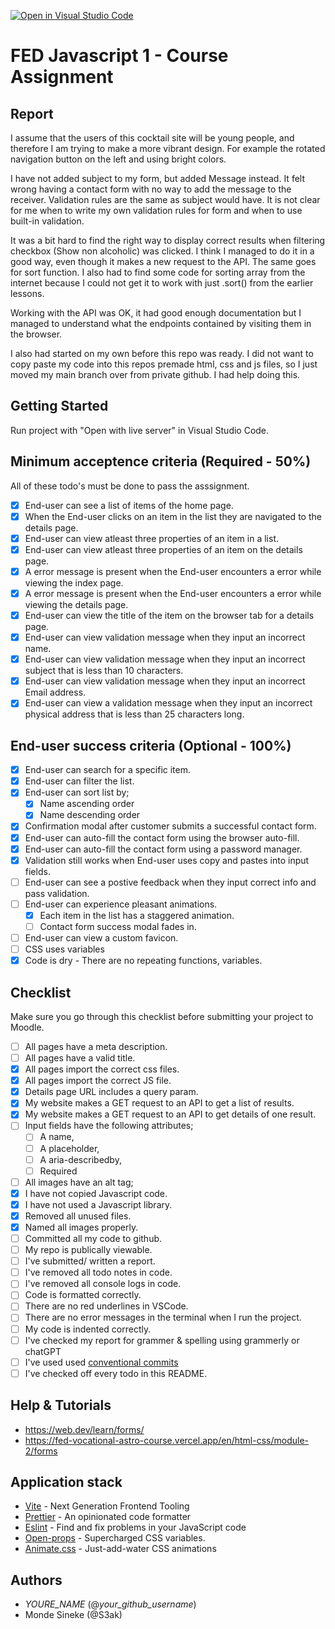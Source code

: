 [![Open in Visual Studio Code](https://classroom.github.com/assets/open-in-vscode-c66648af7eb3fe8bc4f294546bfd86ef473780cde1dea487d3c4ff354943c9ae.svg)](https://classroom.github.com/online_ide?assignment_repo_id=10237337&assignment_repo_type=AssignmentRepo)

# FED Javascript 1 - Course Assignment

## Report

I assume that the users of this cocktail site will be young people, and therefore I am trying to make a more vibrant design. For example the rotated navigation button on the left and using bright colors.

I have not added subject to my form, but added Message instead. It felt wrong having a contact form with no way to add the message to the receiver. Validation rules are the same as subject would have. It is not clear for me when to write my own validation rules for form and when to use built-in validation.

It was a bit hard to find the right way to display correct results when filtering checkbox (Show non alcoholic) was clicked. I think I managed to do it in a good way, even though it makes a new request to the API. The same goes for sort function. I also had to find some code for sorting array from the internet because I could not get it to work with just .sort() from the earlier lessons.

Working with the API was OK, it had good enough documentation but I managed to understand what the endpoints contained by visiting them in the browser.

I also had started on my own before this repo was ready. I did not want to copy paste my code into this repos premade html, css and js files, so I just moved my main branch over from private github. I had help doing this.

## Getting Started

Run project with "Open with live server" in Visual Studio Code.

## Minimum acceptence criteria (Required - 50%)

All of these todo's must be done to pass the asssignment.

- [x] End-user can see a list of items of the home page.
- [x] When the End-user clicks on an item in the list they are navigated to the details page.
- [x] End-user can view atleast three properties of an item in a list.
- [x] End-user can view atleast three properties of an item on the details page.
- [x] A error message is present when the End-user encounters a error while viewing the index page.
- [x] A error message is present when the End-user encounters a error while viewing the details page.
- [x] End-user can view the title of the item on the browser tab for a details page.
- [x] End-user can view validation message when they input an incorrect name.
- [x] End-user can view validation message when they input an incorrect subject that is less than 10 characters.
- [x] End-user can view validation message when they input an incorrect Email address.
- [x] End-user can view a validation message when they input an incorrect physical address that is less than 25 characters long.

## End-user success criteria (Optional - 100%)

- [x] End-user can search for a specific item.
- [x] End-user can filter the list.
- [x] End-user can sort list by;
  - [x] Name ascending order
  - [x] Name descending order
- [x] Confirmation modal after customer submits a successful contact form.
- [x] End-user can auto-fill the contact form using the browser auto-fill.
- [x] End-user can auto-fill the contact form using a password manager.
- [x] Validation still works when End-user uses copy and pastes into input fields.
- [ ] End-user can see a postive feedback when they input correct info and pass validation.
- [ ] End-user can experience pleasant animations.
  - [x] Each item in the list has a staggered animation.
  - [ ] Contact form success modal fades in.
- [ ] End-user can view a custom favicon.
- [ ] CSS uses variables
- [x] Code is dry - There are no repeating functions, variables.

## Checklist

Make sure you go through this checklist before submitting your project to Moodle.

- [ ] All pages have a meta description.
- [ ] All pages have a valid title.
- [x] All pages import the correct css files.
- [x] All pages import the correct JS file.
- [x] Details page URL includes a query param.
- [x] My website makes a GET request to an API to get a list of results.
- [x] My website makes a GET request to an API to get details of one result.
- [ ] Input fields have the following attributes;
  - [ ] A name,
  - [ ] A placeholder,
  - [ ] A aria-describedby,
  - [ ] Required
- [ ] All images have an alt tag;
- [x] I have not copied Javascript code.
- [x] I have not used a Javascript library.
- [x] Removed all unused files.
- [x] Named all images properly.
- [ ] Committed all my code to github.
- [ ] My repo is publically viewable.
- [ ] I've submitted/ written a report.
- [ ] I've removed all todo notes in code.
- [ ] I've removed all console logs in code.
- [ ] Code is formatted correctly.
- [ ] There are no red underlines in VSCode.
- [ ] There are no error messages in the terminal when I run the project.
- [ ] My code is indented correctly.
- [ ] I've checked my report for grammer & spelling using grammerly or chatGPT
- [ ] I've used used [conventional commits](https://www.conventionalcommits.org/en/v1.0.0/)
- [ ] I've checked off every todo in this README.

## Help & Tutorials

- https://web.dev/learn/forms/
- https://fed-vocational-astro-course.vercel.app/en/html-css/module-2/forms

## Application stack

- [Vite](https://vitejs.dev/) - Next Generation Frontend Tooling
- [Prettier](https://prettier.io/) - An opinionated code formatter
- [Eslint](https://eslint.org/) - Find and fix problems in your JavaScript code
- [Open-props](https://open-props.style/) - Supercharged
  CSS variables.
- [Animate.css](https://animate.style/) - Just-add-water CSS animations

## Authors

- _YOURE_NAME_ (@_your_github_username_)
- Monde Sineke (@S3ak)
